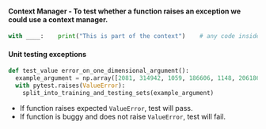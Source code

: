 #### Context Manager - To test whether a function raises an exception we could use a context manager. 

```py
with ____:    print("This is part of the context")    # any code inside is the context
```

#### Unit testing exceptions
```py
def test_value error_on_one_dimensional_argument():    
  example_argument = np.array([2081, 314942, 1059, 186606, 1148, 206186])
  with pytest.raises(ValueError):
    split_into_training_and_testing_sets(example_argument)
```

* If function raises expected `ValueError`, test will pass.
* If function is buggy and does not raise `ValueError`, test will fail.
